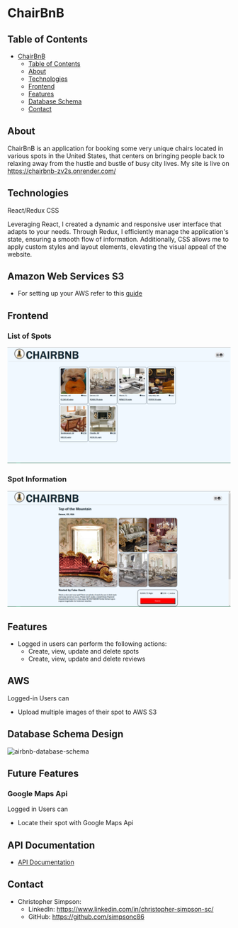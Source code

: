 # ChairBnB

## Table of Contents
- [ChairBnB](#ChairBnB)
  - [Table of Contents](#table-of-contents)
  - [About](#about)
  - [Technologies](#technologies)
  - [Frontend](#frontend)
  - [Features](#features)
  - [Database Schema](#database-schema-design)
  - [Contact](#contact)

## About
ChairBnB is an application for booking some very unique chairs located in various spots in the United States, that centers on bringing people back to relaxing away from the hustle and bustle of busy city lives. My site is live on https://chairbnb-zv2s.onrender.com/

## Technologies
React/Redux CSS

Leveraging React, I created a dynamic and responsive user interface that adapts to your needs. Through Redux, I efficiently manage the application's state, ensuring a smooth flow of information. Additionally, CSS allows me to apply custom styles and layout elements, elevating the visual appeal of the website.

## Amazon Web Services S3
* For setting up your AWS refer to this [guide](https://github.com/jdrichardsappacad/aws-s3-pern-demo)
<!--!!END -->
<!--!!ADD -->
<!-- # `<name of application here>` -->
<!--!!END_ADD -->

## Frontend

### List of Spots
![Screenshot](./authenticate-me/frontend/public/chairbnb-allspots.PNG)

### Spot Information
![Screenshot](./authenticate-me/frontend/public/chairbnb-spotdetails.PNG)


## Features
- Logged in users can perform the following actions:
  - Create, view, update and delete spots
  - Create, view, update and delete reviews
  
## AWS
Logged-in Users can
* Upload multiple images of their spot to AWS S3

## Database Schema Design

<!--!!START SILENT -->
![airbnb-database-schema]

[airbnb-database-schema]: https://appacademy-open-assets.s3.us-west-1.amazonaws.com/Modular-Curriculum/content/week-12/airbnb-db-schema.png
[airbnb-db-diagram-info]: https://appacademy-open-assets.s3.us-west-1.amazonaws.com/Modular-Curriculum/content/week-12/airbnb-db-diagram-info.txt
<!--!!END -->
<!--!!ADD -->
<!-- `<insert database schema design here>` -->
<!--!!END_ADD -->
## Future Features
### Google Maps Api
Logged in Users can
* Locate their spot with Google Maps Api 

## API Documentation
- [API Documentation](./oldREADME.md)

## Contact

* Christopher Simpson:
    * LinkedIn: https://www.linkedin.com/in/christopher-simpson-sc/
    * GitHub: https://github.com/simpsonc86